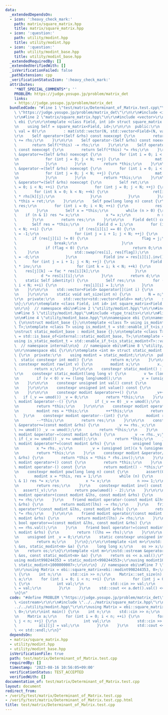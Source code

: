 ```yaml
---
data:
  _extendedDependsOn:
  - icon: ':heavy_check_mark:'
    path: matrix/square_matrix.hpp
    title: matrix/square_matrix.hpp
  - icon: ':question:'
    path: utility/modint.hpp
    title: utility/modint.hpp
  - icon: ':question:'
    path: utility/modint_base.hpp
    title: utility/modint_base.hpp
  _extendedRequiredBy: []
  _extendedVerifiedWith: []
  _isVerificationFailed: false
  _pathExtension: cpp
  _verificationStatusIcon: ':heavy_check_mark:'
  attributes:
    '*NOT_SPECIAL_COMMENTS*': ''
    PROBLEM: https://judge.yosupo.jp/problem/matrix_det
    links:
    - https://judge.yosupo.jp/problem/matrix_det
  bundledCode: "#line 1 \"test/matrix/Determinant_of_Matrix.test.cpp\"\n#define PROBLEM\
    \ \"https://judge.yosupo.jp/problem/matrix_det\"\r\n\r\n#include <iostream>\r\n\
    \r\n#line 2 \"matrix/square_matrix.hpp\"\n\r\n#include <vector>\r\n\r\nnamespace\
    \ ebi {\r\n\r\ntemplate <class Field, int id> struct square_matrix {\r\n  private:\r\
    \n    using Self = square_matrix<Field, id>;\r\n\r\n  public:\r\n    square_matrix(Field\
    \ val = 0)\r\n        : mat(std::vector(N, std::vector<Field>(N, val))) {}\r\n\
    \r\n    Self operator+(Self &rhs) const noexcept {\r\n        return Self(*this)\
    \ += rhs;\r\n    }\r\n\r\n    Self operator-(Self &rhs) const noexcept {\r\n \
    \       return Self(*this) -= rhs;\r\n    }\r\n\r\n    Self operator*(Self &rhs)\
    \ const noexcept {\r\n        return Self(*this) *= rhs;\r\n    }\r\n\r\n    Self\
    \ &operator+=(Self &rhs) noexcept {\r\n        for (int i = 0; i < N; ++i) {\r\
    \n            for (int j = 0; j < N; ++j) {\r\n                mat[i][j] += rhs[i][j];\r\
    \n            }\r\n        }\r\n        return *this;\r\n    }\r\n\r\n    Self\
    \ &operator-=(Self &rhs) noexcept {\r\n        for (int i = 0; i < N; ++i) {\r\
    \n            for (int j = 0; j < N; ++j) {\r\n                mat[i][j] -= rhs[i][j];\r\
    \n            }\r\n        }\r\n        return *this;\r\n    }\r\n\r\n    Self\
    \ &operator*=(Self &rhs) noexcept {\r\n        Self ret;\r\n        for (int i\
    \ = 0; i < N; ++i) {\r\n            for (int j = 0; j < N; ++j) {\r\n        \
    \        for (int k = 0; k < N; ++k) {\r\n                    ret[i][j] += mat[i][k]\
    \ * rhs[k][j];\r\n                }\r\n            }\r\n        }\r\n        return\
    \ *this = ret;\r\n    }\r\n\r\n    Self pow(long long n) const {\r\n        Self\
    \ res;\r\n        for (int i = 0; i < N; ++i) {\r\n            res[i][i] = 1;\r\
    \n        }\r\n        Self x = *this;\r\n        while (n > 0) {\r\n        \
    \    if (n & 1) res *= x;\r\n            x *= x;\r\n            n >>= 1;\r\n \
    \       }\r\n        return res;\r\n    }\r\n\r\n    Field det() const {\r\n \
    \       Self res = *this;\r\n        Field d = 1;\r\n        for (int i = 0; i\
    \ < N; ++i) {\r\n            if (res[i][i] == 0) {\r\n                int flag\
    \ = -1;\r\n                for (int j = i + 1; j < N; ++j) {\r\n             \
    \       if (res[j][i] != 0) {\r\n                        flag = j;\r\n       \
    \                 break;\r\n                    }\r\n                }\r\n   \
    \             if (flag < 0) {\r\n                    return 0;\r\n           \
    \     }\r\n                std::swap(res[i], res[flag]);\r\n                d\
    \ = -d;\r\n            }\r\n            Field inv = res[i][i].inv();\r\n     \
    \       for (int j = i + 1; j < N; ++j) {\r\n                Field fac = res[j][i]\
    \ * inv;\r\n                for (int k = i; k < N; ++k) {\r\n                \
    \    res[j][k] -= fac * res[i][k];\r\n                }\r\n            }\r\n \
    \           d *= res[i][i];\r\n        }\r\n        return d;\r\n    }\r\n\r\n\
    \    static Self identity() {\r\n        Self res;\r\n        for (int i = 0;\
    \ i < N; ++i) {\r\n            res[i][i] = 1;\r\n        }\r\n        return res;\r\
    \n    }\r\n\r\n    std::vector<Field> &operator[](int i) {\r\n        return mat[i];\r\
    \n    }\r\n\r\n    static void set_size(int n) {\r\n        N = n;\r\n    }\r\n\
    \r\n  private:\r\n    std::vector<std::vector<Field>> mat;\r\n    static int N;\r\
    \n};\r\n\r\ntemplate <class Field, int id> int square_matrix<Field, id>::N = 0;\r\
    \n\r\n}  // namespace ebi\n#line 2 \"utility/modint.hpp\"\n\r\n#include <cassert>\r\
    \n#line 5 \"utility/modint.hpp\"\n#include <type_traits>\r\n\r\n#line 2 \"utility/modint_base.hpp\"\
    \n\n#line 4 \"utility/modint_base.hpp\"\n\nnamespace ebi {\n\nnamespace internal\
    \ {\n\nstruct modint_base {};\n\ntemplate <class T> using is_modint = std::is_base_of<modint_base,\
    \ T>;\ntemplate <class T> using is_modint_t = std::enable_if_t<is_modint<T>::value>;\n\
    \nstruct static_modint_base : modint_base {};\n\ntemplate <class T>\nusing is_static_modint\
    \ = std::is_base_of<internal::static_modint_base, T>;\n\ntemplate <class T>\n\
    using is_static_modint_t = std::enable_if_t<is_static_modint<T>::value>;\n\n}\
    \  // namespace internal\n\n}  // namespace ebi\n#line 8 \"utility/modint.hpp\"\
    \n\r\nnamespace ebi {\r\n\r\ntemplate <int m> struct static_modint : internal::static_modint_base\
    \ {\r\n  private:\r\n    using modint = static_modint;\r\n\r\n  public:\r\n  \
    \  static constexpr int mod() {\r\n        return m;\r\n    }\r\n\r\n    static\
    \ constexpr modint raw(int v) {\r\n        modint x;\r\n        x._v = v;\r\n\
    \        return x;\r\n    }\r\n\r\n    constexpr static_modint() : _v(0) {}\r\n\
    \r\n    constexpr static_modint(long long v) {\r\n        v %= (long long)umod();\r\
    \n        if (v < 0) v += (long long)umod();\r\n        _v = (unsigned int)v;\r\
    \n    }\r\n\r\n    constexpr unsigned int val() const {\r\n        return _v;\r\
    \n    }\r\n\r\n    constexpr unsigned int value() const {\r\n        return val();\r\
    \n    }\r\n\r\n    constexpr modint &operator++() {\r\n        _v++;\r\n     \
    \   if (_v == umod()) _v = 0;\r\n        return *this;\r\n    }\r\n    constexpr\
    \ modint &operator--() {\r\n        if (_v == 0) _v = umod();\r\n        _v--;\r\
    \n        return *this;\r\n    }\r\n\r\n    constexpr modint operator++(int) {\r\
    \n        modint res = *this;\r\n        ++*this;\r\n        return res;\r\n \
    \   }\r\n    constexpr modint operator--(int) {\r\n        modint res = *this;\r\
    \n        --*this;\r\n        return res;\r\n    }\r\n\r\n    constexpr modint\
    \ &operator+=(const modint &rhs) {\r\n        _v += rhs._v;\r\n        if (_v\
    \ >= umod()) _v -= umod();\r\n        return *this;\r\n    }\r\n    constexpr\
    \ modint &operator-=(const modint &rhs) {\r\n        _v -= rhs._v;\r\n       \
    \ if (_v >= umod()) _v += umod();\r\n        return *this;\r\n    }\r\n    constexpr\
    \ modint &operator*=(const modint &rhs) {\r\n        unsigned long long x = _v;\r\
    \n        x *= rhs._v;\r\n        _v = (unsigned int)(x % (unsigned long long)umod());\r\
    \n        return *this;\r\n    }\r\n    constexpr modint &operator/=(const modint\
    \ &rhs) {\r\n        return *this = *this * rhs.inv();\r\n    }\r\n\r\n    constexpr\
    \ modint operator+() const {\r\n        return *this;\r\n    }\r\n    constexpr\
    \ modint operator-() const {\r\n        return modint() - *this;\r\n    }\r\n\r\
    \n    constexpr modint pow(long long n) const {\r\n        assert(0 <= n);\r\n\
    \        modint x = *this, res = 1;\r\n        while (n) {\r\n            if (n\
    \ & 1) res *= x;\r\n            x *= x;\r\n            n >>= 1;\r\n        }\r\
    \n        return res;\r\n    }\r\n    constexpr modint inv() const {\r\n     \
    \   assert(_v);\r\n        return pow(umod() - 2);\r\n    }\r\n\r\n    friend\
    \ modint operator+(const modint &lhs, const modint &rhs) {\r\n        return modint(lhs)\
    \ += rhs;\r\n    }\r\n    friend modint operator-(const modint &lhs, const modint\
    \ &rhs) {\r\n        return modint(lhs) -= rhs;\r\n    }\r\n    friend modint\
    \ operator*(const modint &lhs, const modint &rhs) {\r\n        return modint(lhs)\
    \ *= rhs;\r\n    }\r\n\r\n    friend modint operator/(const modint &lhs, const\
    \ modint &rhs) {\r\n        return modint(lhs) /= rhs;\r\n    }\r\n    friend\
    \ bool operator==(const modint &lhs, const modint &rhs) {\r\n        return lhs.val()\
    \ == rhs.val();\r\n    }\r\n    friend bool operator!=(const modint &lhs, const\
    \ modint &rhs) {\r\n        return !(lhs == rhs);\r\n    }\r\n\r\n  private:\r\
    \n    unsigned int _v = 0;\r\n\r\n    static constexpr unsigned int umod() {\r\
    \n        return m;\r\n    }\r\n};\r\n\r\ntemplate <int m>\r\nstd::istream &operator>>(std::istream\
    \ &os, static_modint<m> &a) {\r\n    long long x;\r\n    os >> x;\r\n    a = x;\r\
    \n    return os;\r\n}\r\ntemplate <int m>\r\nstd::ostream &operator<<(std::ostream\
    \ &os, const static_modint<m> &a) {\r\n    return os << a.val();\r\n}\r\n\r\n\
    using modint998244353 = static_modint<998244353>;\r\nusing modint1000000007 =\
    \ static_modint<1000000007>;\r\n\r\n}  // namespace ebi\n#line 7 \"test/matrix/Determinant_of_Matrix.test.cpp\"\
    \n\r\nusing Matrix = ebi::square_matrix<ebi::modint998244353, 0>;\r\n\r\nint main()\
    \ {\r\n    int n;\r\n    std::cin >> n;\r\n    Matrix::set_size(n);\r\n    Matrix\
    \ a;\r\n    for (int i = 0; i < n; ++i) {\r\n        for (int j = 0; j < n; ++j)\
    \ {\r\n            int val;\r\n            std::cin >> val;\r\n            a[i][j]\
    \ = val;\r\n        }\r\n    }\r\n    std::cout << a.det().val() << std::endl;\r\
    \n}\n"
  code: "#define PROBLEM \"https://judge.yosupo.jp/problem/matrix_det\"\r\n\r\n#include\
    \ <iostream>\r\n\r\n#include \"../../matrix/square_matrix.hpp\"\r\n#include \"\
    ../../utility/modint.hpp\"\r\n\r\nusing Matrix = ebi::square_matrix<ebi::modint998244353,\
    \ 0>;\r\n\r\nint main() {\r\n    int n;\r\n    std::cin >> n;\r\n    Matrix::set_size(n);\r\
    \n    Matrix a;\r\n    for (int i = 0; i < n; ++i) {\r\n        for (int j = 0;\
    \ j < n; ++j) {\r\n            int val;\r\n            std::cin >> val;\r\n  \
    \          a[i][j] = val;\r\n        }\r\n    }\r\n    std::cout << a.det().val()\
    \ << std::endl;\r\n}"
  dependsOn:
  - matrix/square_matrix.hpp
  - utility/modint.hpp
  - utility/modint_base.hpp
  isVerificationFile: true
  path: test/matrix/Determinant_of_Matrix.test.cpp
  requiredBy: []
  timestamp: '2023-08-16 10:56:05+09:00'
  verificationStatus: TEST_ACCEPTED
  verifiedWith: []
documentation_of: test/matrix/Determinant_of_Matrix.test.cpp
layout: document
redirect_from:
- /verify/test/matrix/Determinant_of_Matrix.test.cpp
- /verify/test/matrix/Determinant_of_Matrix.test.cpp.html
title: test/matrix/Determinant_of_Matrix.test.cpp
---
```

